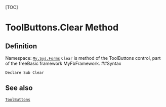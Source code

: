 [TOC]
# ToolButtons.Clear Method

## Definition
Namespace: [`My.Sys.Forms`](My.Sys.Forms.md)
`Clear` is method of the ToolButtons control, part of the freeBasic framework MyFbFramework.
##Syntax
```freeBasic
Declare Sub Clear
```

## See also
[`ToolButtons`](ToolButtons.md)
